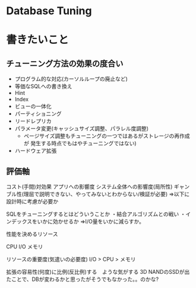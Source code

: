 # Database Tuning
# 書きたいこと

## チューニング方法の効果の度合い

- プログラム的な対応(カーソルループの廃止など)
- 等価なSQLへの書き換え
- Hint
- Index
- ビューの一体化
- パーティショニング
- リードレプリカ
- パラメータ変更(キャッシュサイズ調整、パラレル度調整)
  - ページサイズ調整もチューニングの一つではあるがストレージの再作成が
    発生する時点でもはやチューニングではない)
- ハードウェア拡張
 
## 評価軸
コスト(手間)対効果
アプリへの影響度
システム全体への影響度(局所性)
ギャンブル性(理屈で説明できない、やってみないとわからない/検証が必要)
 =>以下に設計時に考慮が必要か



SQLをチューニングするとはどういうことか
・結合アルゴリズムとの戦い
・インデックスをいかに効かせるか
 =>I/O量をいかに減らすか。



性能を決めるリソース

CPU
I/O
メモリ

リソースの重要度(気遣いの必要度)
I/O > CPU > メモリ

拡張の容易性(何度)に比例(反比例)する　ような気がする
3D NANDのSSDが出たことで、DBが変わるかと思ったがそうでもなかった。。のかな?



